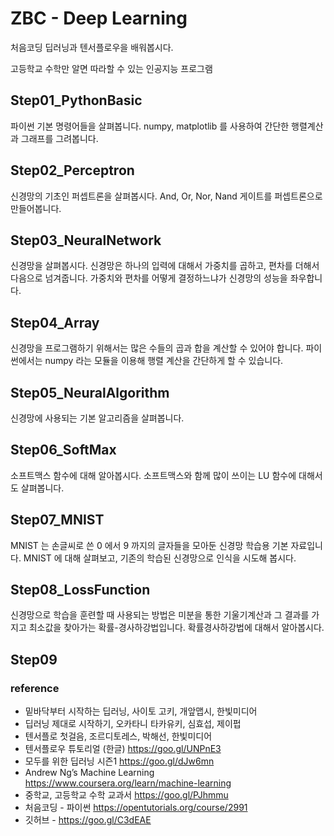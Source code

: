 # ZBC - Deep Learning

처음코딩 딥러닝과 텐서플로우을 배워봅시다.

고등학교 수학만 알면 따라할 수 있는 인공지능 프로그램



## Step01_PythonBasic

파이썬 기본 명령어들을 살펴봅니다.
numpy, matplotlib 를 사용하여 간단한 행렬계산과 그래프를 그려봅니다.


## Step02_Perceptron

신경망의 기초인 퍼셉트론을 살펴봅시다.
And, Or, Nor, Nand 게이트를 퍼셉트론으로 만들어봅니다.

## Step03_NeuralNetwork

신경망을 살펴봅시다. 신경망은 하나의 입력에 대해서 가중치를 곱하고, 편차를 더해서 다음으로 넘겨줍니다.
가중치와 편차를 어떻게 결정하느냐가 신경망의 성능을 좌우합니다.

## Step04_Array

신경망을 프로그램하기 위해서는 많은 수들의 곱과 합을 계산할 수 있어야 합니다.
파이썬에서는 numpy 라는 모듈을 이용해 행렬 계산을 간단하게 할 수 있습니다.

## Step05_NeuralAlgorithm

신경망에 사용되는 기본 알고리즘을 살펴봅니다.

## Step06_SoftMax

소프트맥스 함수에 대해 알아봅시다. 소프트맥스와 함께 많이 쓰이는 LU 함수에 대해서도 살펴봅니다. 

## Step07_MNIST

MNIST 는 손글씨로 쓴 0 에서 9 까지의 글자들을 모아둔 신경망 학습용 기본 자료입니다.
MNIST 에 대해 살펴보고, 기존의 학습된 신경망으로 인식을 시도해 봅시다.

## Step08_LossFunction

신경망으로 학습을 훈련할 때 사용되는 방법은 미분을 통한 기울기계산과 그 결과를 가지고 최소값을 찾아가는 확률-경사하강법입니다. 확률경사하강법에 대해서 알아봅시다.

## Step09






### reference

* 밑바닥부터 시작하는 딥러닝, 사이토 고키, 개앞맵시, 한빛미디어
* 딥러닝 제대로 시작하기, 오카타니 타카유키, 심효섭, 제이펍
* 텐서플로 첫걸음, 조르디토레스, 박해선, 한빛미디어
* 텐서플로우 튜토리얼 (한글) https://goo.gl/UNPnE3
* 모두를 위한 딥러닝 시즌1  https://goo.gl/dJw6mn
* Andrew Ng’s Machine Learning   https://www.coursera.org/learn/machine-learning
* 중학교, 고등학교 수학 교과서  https://goo.gl/PJhmmu
* 처음코딩 - 파이썬  https://opentutorials.org/course/2991
* 깃허브 - https://goo.gl/C3dEAE
